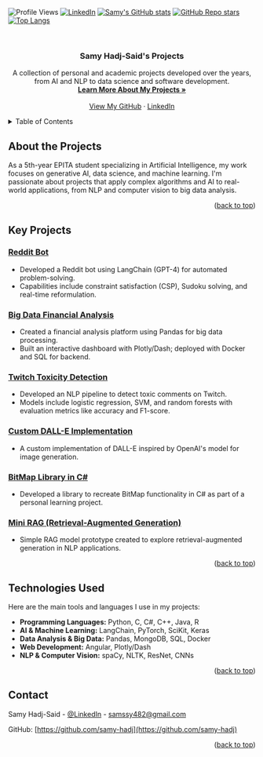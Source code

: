 
<!-- Improved compatibility of back to top link -->
<a id="readme-top"></a>

<!-- PROJECT SHIELDS -->
<!-- [![Contributors][contributors-shield]][contributors-url]
[![Forks][forks-shield]][forks-url]
[![Stargazers][stars-shield]][stars-url]
[![Issues][issues-shield]][issues-url]
[![MIT License][license-shield]][license-url] -->
![Profile Views](https://komarev.com/ghpvc/?username=samy-hadj&color=brightgreen)
[![LinkedIn][linkedin-shield]][linkedin-url]
[![Samy's GitHub stats](https://github-readme-stats.vercel.app/api?username=samy-hadj&show_icons=true&theme=radical)](https://github.com/samy-hadj)
[![GitHub Repo stars](https://img.shields.io/github/stars/samy-hadj?style=social)](https://github.com/samy-hadj?tab=repositories)
[![Top Langs](https://github-readme-stats.vercel.app/api/top-langs/?username=samy-hadj&layout=compact)](https://github.com/samy-hadj)


<!-- PROJECT LOGO -->
<br />
<div align="center">
  <h3 align="center">Samy Hadj-Said's Projects</h3>
  <p align="center">
    A collection of personal and academic projects developed over the years, from AI and NLP to data science and software development.
    <br />
    <a href="#about-the-project"><strong>Learn More About My Projects »</strong></a>
    <br />
    <br />
    <a href="https://github.com/samy-hadj">View My GitHub</a>
    ·
    <a href="https://linkedin.com/in/samy-hadj-said-515765259/">LinkedIn</a>
  </p>
</div>

<!-- TABLE OF CONTENTS -->
<details>
  <summary>Table of Contents</summary>
  <ol>
    <li><a href="#about-the-projects">About the Projects</a></li>
    <li><a href="#key-projects">Key Projects</a></li>
    <li><a href="#technologies-used">Technologies Used</a></li>
    <li><a href="#contact">Contact</a></li>
  </ol>
</details>

<!-- ABOUT THE PROJECTS -->
## About the Projects

As a 5th-year EPITA student specializing in Artificial Intelligence, my work focuses on generative AI, data science, and machine learning. I'm passionate about projects that apply complex algorithms and AI to real-world applications, from NLP and computer vision to big data analysis.

<p align="right">(<a href="#readme-top">back to top</a>)</p>

<!-- KEY PROJECTS -->
## Key Projects

### [Reddit Bot](https://github.com/Jason2EPITA/Reddit_Bot)
- Developed a Reddit bot using LangChain (GPT-4) for automated problem-solving.
- Capabilities include constraint satisfaction (CSP), Sudoku solving, and real-time reformulation.
  
### [Big Data Financial Analysis](https://github.com/camilziane/bourse_big_data)
- Created a financial analysis platform using Pandas for big data processing.
- Built an interactive dashboard with Plotly/Dash; deployed with Docker and SQL for backend.

### [Twitch Toxicity Detection](https://github.com/eithannak29/ToxicityBot)
- Developed an NLP pipeline to detect toxic comments on Twitch.
- Models include logistic regression, SVM, and random forests with evaluation metrics like accuracy and F1-score.

### [Custom DALL-E Implementation](https://github.com/samy-hadj/my_dalle)
- A custom implementation of DALL-E inspired by OpenAI's model for image generation.

### [BitMap Library in C#](https://github.com/samy-hadj/MyBitMap)
- Developed a library to recreate BitMap functionality in C# as part of a personal learning project.

### [Mini RAG (Retrieval-Augmented Generation)](https://github.com/samy-hadj/miniRag)
- Simple RAG model prototype created to explore retrieval-augmented generation in NLP applications.

<p align="right">(<a href="#readme-top">back to top</a>)</p>

<!-- TECHNOLOGIES USED -->
## Technologies Used

Here are the main tools and languages I use in my projects:
- **Programming Languages:** Python, C, C#, C++, Java, R
- **AI & Machine Learning:** LangChain, PyTorch, SciKit, Keras
- **Data Analysis & Big Data:** Pandas, MongoDB, SQL, Docker
- **Web Development:** Angular, Plotly/Dash
- **NLP & Computer Vision:** spaCy, NLTK, ResNet, CNNs

<p align="right">(<a href="#readme-top">back to top</a>)</p>

<!-- CONTACT -->
## Contact

Samy Hadj-Said - [@LinkedIn](https://linkedin.com/in/samy-hadj-said-515765259/) - samssy482@gmail.com

GitHub: [https://github.com/samy-hadj](https://github.com/samy-hadj)

<p align="right">(<a href="#readme-top">back to top</a>)</p>

<!-- MARKDOWN LINKS & IMAGES -->
[contributors-shield]: https://img.shields.io/github/contributors/samy-hadj.svg?style=for-the-badge
[contributors-url]: https://github.com/samy-hadj?tab=contributors
[forks-shield]: https://img.shields.io/github/forks/samy-hadj.svg?style=for-the-badge
[forks-url]: https://github.com/samy-hadj/network/members
[stars-shield]: https://img.shields.io/github/stars/samy-hadj.svg?style=for-the-badge
[stars-url]: https://github.com/samy-hadj/stargazers
[issues-shield]: https://img.shields.io/github/issues/samy-hadj.svg?style=for-the-badge
[issues-url]: https://github.com/samy-hadj/issues
[license-shield]: https://img.shields.io/github/license/samy-hadj.svg?style=for-the-badge
[license-url]: https://github.com/samy-hadj/blob/main/LICENSE
[linkedin-shield]: https://img.shields.io/badge/-LinkedIn-black.svg?style=for-the-badge&logo=linkedin&colorB=555
[linkedin-url]: https://linkedin.com/in/samy-hadj-said-515765259/
